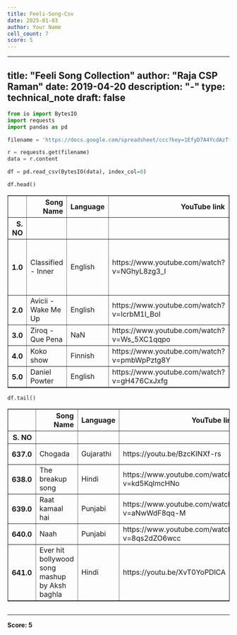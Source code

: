```yaml
---
title: Feeli-Song-Csv
date: 2025-01-03
author: Your Name
cell_count: 7
score: 5
---
```


---
title: "Feeli Song Collection"
author: "Raja CSP Raman"
date: 2019-04-20
description: "-"
type: technical_note
draft: false
---

```python
from io import BytesIO
import requests
import pandas as pd
```


```python
filename = 'https://docs.google.com/spreadsheet/ccc?key=1EfyD7A4YcdAzTfUO0t3yQ0HawetVF5pefS5pPyGVX4g&output=csv'

r = requests.get(filename)
data = r.content
```


```python
df = pd.read_csv(BytesIO(data), index_col=0)
```


```python
df.head()
```




<div>
<style scoped>
    .dataframe tbody tr th:only-of-type {
        vertical-align: middle;
    }

    .dataframe tbody tr th {
        vertical-align: top;
    }

    .dataframe thead th {
        text-align: right;
    }
</style>
<table border="1" class="dataframe">
  <thead>
    <tr style="text-align: right;">
      <th></th>
      <th>Song Name</th>
      <th>Language</th>
      <th>YouTube link</th>
      <th>Genre</th>
      <th>Artist</th>
      <th>Emotion Tag</th>
      <th>Emotion</th>
      <th>Hint</th>
      <th>Geo Location</th>
      <th>Lyrics</th>
      <th>Collector</th>
    </tr>
    <tr>
      <th>S. NO</th>
      <th></th>
      <th></th>
      <th></th>
      <th></th>
      <th></th>
      <th></th>
      <th></th>
      <th></th>
      <th></th>
      <th></th>
      <th></th>
    </tr>
  </thead>
  <tbody>
    <tr>
      <th>1.0</th>
      <td>Classified - Inner</td>
      <td>English</td>
      <td>https://www.youtube.com/watch?v=NGhyL8zg3_I</td>
      <td>NaN</td>
      <td>NaN</td>
      <td>NaN</td>
      <td>Gives me some kind of confidence; Relaxed Cana...</td>
      <td>NaN</td>
      <td>NaN</td>
      <td>NaN</td>
      <td>Raja</td>
    </tr>
    <tr>
      <th>2.0</th>
      <td>Avicii - Wake Me Up</td>
      <td>English</td>
      <td>https://www.youtube.com/watch?v=IcrbM1l_BoI</td>
      <td>NaN</td>
      <td>NaN</td>
      <td>NaN</td>
      <td>NaN</td>
      <td>NaN</td>
      <td>NaN</td>
      <td>NaN</td>
      <td>Raja</td>
    </tr>
    <tr>
      <th>3.0</th>
      <td>Ziroq - Que Pena</td>
      <td>NaN</td>
      <td>https://www.youtube.com/watch?v=Ws_5XC1qqpo</td>
      <td>NaN</td>
      <td>NaN</td>
      <td>NaN</td>
      <td>NaN</td>
      <td>NaN</td>
      <td>NaN</td>
      <td>NaN</td>
      <td>Raja</td>
    </tr>
    <tr>
      <th>4.0</th>
      <td>Koko show</td>
      <td>Finnish</td>
      <td>https://www.youtube.com/watch?v=pmbWpPztg8Y</td>
      <td>NaN</td>
      <td>NaN</td>
      <td>NaN</td>
      <td>NaN</td>
      <td>NaN</td>
      <td>NaN</td>
      <td>NaN</td>
      <td>Raja</td>
    </tr>
    <tr>
      <th>5.0</th>
      <td>Daniel Powter</td>
      <td>English</td>
      <td>https://www.youtube.com/watch?v=gH476CxJxfg</td>
      <td>NaN</td>
      <td>NaN</td>
      <td>NaN</td>
      <td>NaN</td>
      <td>NaN</td>
      <td>NaN</td>
      <td>NaN</td>
      <td>Raja</td>
    </tr>
  </tbody>
</table>
</div>




```python
df.tail()
```




<div>
<style scoped>
    .dataframe tbody tr th:only-of-type {
        vertical-align: middle;
    }

    .dataframe tbody tr th {
        vertical-align: top;
    }

    .dataframe thead th {
        text-align: right;
    }
</style>
<table border="1" class="dataframe">
  <thead>
    <tr style="text-align: right;">
      <th></th>
      <th>Song Name</th>
      <th>Language</th>
      <th>YouTube link</th>
      <th>Genre</th>
      <th>Artist</th>
      <th>Emotion Tag</th>
      <th>Emotion</th>
      <th>Hint</th>
      <th>Geo Location</th>
      <th>Lyrics</th>
      <th>Collector</th>
    </tr>
    <tr>
      <th>S. NO</th>
      <th></th>
      <th></th>
      <th></th>
      <th></th>
      <th></th>
      <th></th>
      <th></th>
      <th></th>
      <th></th>
      <th></th>
      <th></th>
    </tr>
  </thead>
  <tbody>
    <tr>
      <th>637.0</th>
      <td>Chogada</td>
      <td>Gujarathi</td>
      <td>https://youtu.be/BzcKINXf-rs</td>
      <td>NaN</td>
      <td>NaN</td>
      <td>NaN</td>
      <td>Let's garba !</td>
      <td>NaN</td>
      <td>NaN</td>
      <td>NaN</td>
      <td>Fatema</td>
    </tr>
    <tr>
      <th>638.0</th>
      <td>The breakup song</td>
      <td>Hindi</td>
      <td>https://www.youtube.com/watch?v=kd5KqlmcHNo</td>
      <td>NaN</td>
      <td>NaN</td>
      <td>NaN</td>
      <td>After breakup scene .</td>
      <td>NaN</td>
      <td>NaN</td>
      <td>NaN</td>
      <td>Fatema</td>
    </tr>
    <tr>
      <th>639.0</th>
      <td>Raat kamaal hai</td>
      <td>Punjabi</td>
      <td>https://www.youtube.com/watch?v=aNwWdF8qq-M</td>
      <td>NaN</td>
      <td>NaN</td>
      <td>NaN</td>
      <td>It's party time !</td>
      <td>NaN</td>
      <td>NaN</td>
      <td>NaN</td>
      <td>Fatema</td>
    </tr>
    <tr>
      <th>640.0</th>
      <td>Naah</td>
      <td>Punjabi</td>
      <td>https://www.youtube.com/watch?v=8qs2dZO6wcc</td>
      <td>NaN</td>
      <td>NaN</td>
      <td>NaN</td>
      <td>Savage life .</td>
      <td>NaN</td>
      <td>NaN</td>
      <td>NaN</td>
      <td>Fatema</td>
    </tr>
    <tr>
      <th>641.0</th>
      <td>Ever hit bollywood song mashup by Aksh baghla</td>
      <td>Hindi</td>
      <td>https://youtu.be/XvT0YoPDlCA</td>
      <td>NaN</td>
      <td>NaN</td>
      <td>NaN</td>
      <td>Mashup mood ON !!</td>
      <td>NaN</td>
      <td>NaN</td>
      <td>NaN</td>
      <td>Fatema</td>
    </tr>
  </tbody>
</table>
</div>




```python

```


---
**Score: 5**